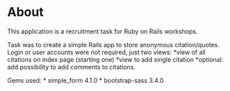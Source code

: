 # About

This application is a recruitment task for Ruby on Rails workshops.

Task was to create a simple Rails app to store anonymous citation/quotes. Login or user accounts were not required, just two views:
    *view of all citations on index page (starting one)
    *view to add single citation
    *optional: add possibility to add comments to citations.

Gems used:
    * simple_form 4.1.0 
    * bootstrap-sass 3.4.0 
